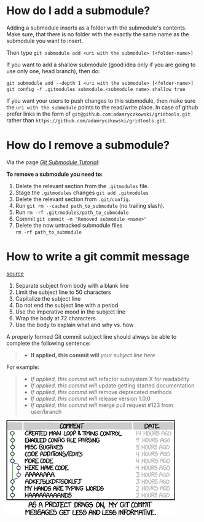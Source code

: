 # How do I add a submodule?

Adding a submodule inserts as a folder with the submodule's contents. Make sure, that there is no folder with the exactly the same name as the submodule you want to insert.

Then type `git submodule add <uri with the submodule> [<folder-name>]`

If you want to add a shallow submodule (good idea only if you are going to use only one, head branch), then do:

```
git submodule add --depth 1 <uri with the submodule> [<folder-name>]
git config -f .gitmodules submodule.<submodule name>.shallow true
```

If you want your users to push changes to this submodule, then make sure the `uri with the submodule` points to the read/write place. In case of github prefer links in the form of `git@github.com:adamryczkowski/gridtools.git` rather than `https://github.com/adamryczkowski/gridtools.git`. 

# How do I remove a submodule?

Via the page *[Git Submodule Tutorial][1]*:

**To remove a submodule you need to:**

   1. Delete the relevant section from the `.gitmodules` file.
   1. Stage the `.gitmodules` changes `git add .gitmodules`
   1. Delete the relevant section from `.git/config`.
   1. Run `git rm --cached path_to_submodule` (no trailing slash).
   1. Run `rm -rf .git/modules/path_to_submodule`
   1. Commit `git commit -m "Removed submodule <name>"`
   1. Delete the now untracked submodule files<br/>`rm -rf path_to_submodule`

  [1]: https://git.wiki.kernel.org/index.php/GitSubmoduleTutorial#Removal


# How to write a git commit message

[source](https://chris.beams.io/posts/git-commit/)



1.    Separate subject from body with a blank line
2.    Limit the subject line to 50 characters
3.    Capitalize the subject line
4.    Do not end the subject line with a period
5.    Use the imperative mood in the subject line
6.    Wrap the body at 72 characters
7.    Use the body to explain what and why vs. how


A properly formed Git commit subject line should always be able to complete the following sentence:

> *   **If applied, this commit will** *your subject line here*

For example:

> *   *If applied, this commit will* refactor subsystem X for readability
> *   *If applied, this commit will* update getting started documentation
> *   *If applied, this commit will* remove deprecated methods
> *   *If applied, this commit will* release version 1.0.0
> *   *If applied, this commit will* merge pull request #123 from user/branch

![How not to write a git commit messages](xkcd1296.png)


